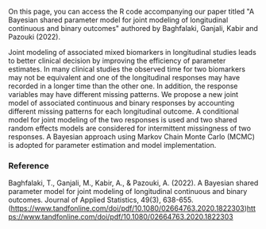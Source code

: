 On this page, you can access the R code accompanying our paper titled "A Bayesian shared parameter model for joint modeling of longitudinal continuous and binary outcomes" authored by Baghfalaki, Ganjali, Kabir and Pazouki (2022). 

Joint modeling of associated mixed biomarkers in longitudinal studies leads to better clinical decision by improving the efficiency of parameter estimates. In many clinical studies the observed time for two biomarkers may not be equivalent and one of the longitudinal responses may have recorded in a longer time than the other one. In addition, the response variables may have different missing patterns. We propose a new joint model of associated continuous and binary responses by accounting different missing patterns for each longitudinal outcome. A conditional model for joint modeling of the two responses is used and two shared random effects models are considered for intermittent missingness of two responses. A Bayesian approach using Markov Chain Monte Carlo (MCMC) is adopted for parameter estimation and model implementation. 

### Reference 
Baghfalaki, T., Ganjali, M., Kabir, A., & Pazouki, A. (2022). A Bayesian shared parameter model for joint modeling of longitudinal continuous and binary outcomes. Journal of Applied Statistics, 49(3), 638-655. (https://www.tandfonline.com/doi/pdf/10.1080/02664763.2020.1822303)https://www.tandfonline.com/doi/pdf/10.1080/02664763.2020.1822303

